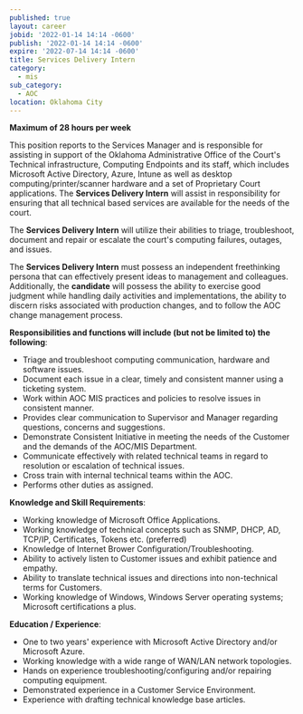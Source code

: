 ```yaml
---
published: true
layout: career
jobid: '2022-01-14 14:14 -0600'
publish: '2022-01-14 14:14 -0600'
expire: '2022-07-14 14:14 -0600'
title: Services Delivery Intern
category:
  - mis
sub_category:
  - AOC
location: Oklahoma City
---
```

**Maximum of 28 hours per week**  

This position reports to the Services Manager and is responsible for assisting in support of the Oklahoma Administrative Office of the Court's Technical infrastructure, Computing Endpoints and its staff, which includes Microsoft Active Directory, Azure, Intune as well as desktop computing/printer/scanner hardware and a set of Proprietary Court applications. The **Services Delivery Intern** will assist in responsibility for ensuring that all technical based services are available for the needs of the court.   

The **Services Delivery Intern** will utilize their abilities to triage, troubleshoot, document and repair or escalate the court's computing failures, outages, and issues.     

The **Services Delivery Intern** must possess an independent freethinking persona that can effectively present ideas to management and colleagues.  Additionally, the **candidate** will possess the ability to exercise good judgment while handling daily activities and implementations, the ability to discern risks associated with production changes, and to follow the AOC change management process.     

**Responsibilities and functions will include (but not be limited to) the following**: 

- Triage and troubleshoot computing communication, hardware and software issues. 
- Document each issue in a clear, timely and consistent manner using a ticketing system. 
- Work within AOC MIS practices and policies to resolve issues in consistent manner. 
- Provides clear communication to Supervisor and Manager regarding questions, concerns and suggestions. 
- Demonstrate Consistent Initiative in meeting the needs of the Customer and the demands of the AOC/MIS Department. 
- Communicate effectively with related technical teams in regard to resolution or escalation of technical issues. 
- Cross train with internal technical teams within the AOC. 
- Performs other duties as assigned. 


**Knowledge and Skill Requirements**: 

- Working knowledge of Microsoft Office Applications. 
- Working knowledge of technical concepts such as SNMP, DHCP, AD, TCP/IP, Certificates, Tokens etc. (preferred) 
- Knowledge of Internet Brower Configuration/Troubleshooting. 
- Ability to actively listen to Customer issues and exhibit patience and empathy. 
- Ability to translate technical issues and directions into non-technical terms for Customers. 
- Working knowledge of Windows, Windows Server operating systems; Microsoft certifications a plus. 

**Education / Experience**: 

- One to two years' experience with Microsoft Active Directory and/or Microsoft Azure. 
- Working knowledge with a wide range of WAN/LAN network topologies. 
- Hands on experience troubleshooting/configuring and/or repairing computing equipment. 
- Demonstrated experience in a Customer Service Environment. 
- Experience with drafting technical knowledge base articles.

